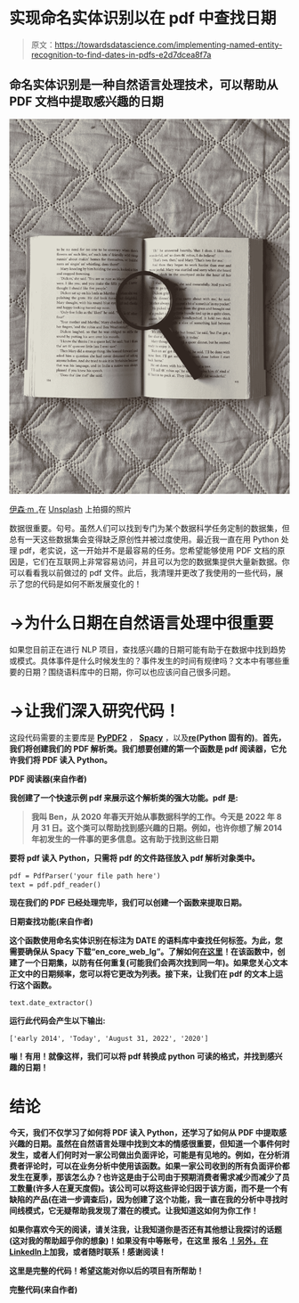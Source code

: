 # 实现命名实体识别以在 pdf 中查找日期

> 原文：<https://towardsdatascience.com/implementing-named-entity-recognition-to-find-dates-in-pdfs-e2d7dcea8f7a>

## 命名实体识别是一种自然语言处理技术，可以帮助从 PDF 文档中提取感兴趣的日期

![](img/62941f4643dc0c3d6496305f1f5e1c28.png)

[伊森·m .](https://unsplash.com/@itsethan?utm_source=medium&utm_medium=referral)在 [Unsplash](https://unsplash.com?utm_source=medium&utm_medium=referral) 上拍摄的照片

数据很重要。句号。虽然人们可以找到专门为某个数据科学任务定制的数据集，但总有一天这些数据集会变得缺乏原创性并被过度使用。最近我一直在用 Python 处理 pdf，老实说，这一开始并不是最容易的任务。您希望能够使用 PDF 文档的原因是，它们在互联网上非常容易访问，并且可以为您的数据集提供大量新数据。你可以看看我以前做过的 pdf 文件。此后，我清理并更改了我使用的一些代码，展示了您的代码是如何不断发展变化的！

</natural-language-processing-pdf-processing-function-for-obtaining-a-general-overview-6fa63e81fbf1>  

# →为什么日期在自然语言处理中很重要

如果您目前正在进行 NLP 项目，查找感兴趣的日期可能有助于在数据中找到趋势或模式。具体事件是什么时候发生的？事件发生的时间有规律吗？文本中有哪些重要的日期？围绕语料库中的日期，你可以也应该问自己很多问题。

# **→让我们深入研究代码！**

这段代码需要的主要库是 [**PyPDF2**](https://pypi.org/project/PyPDF2/) ， [**Spacy**](https://spacy.io/) ，以及[**re**](https://docs.python.org/3/library/re.html)**(Python 固有的)**。**首先，我们将创建我们的 PDF 解析类。我们想要创建的第一个函数是 pdf 阅读器，它允许我们将 PDF 读入 Python。**

**PDF 阅读器(来自作者)**

**我创建了一个快速示例 pdf 来展示这个解析类的强大功能。pdf 是:**

> **我叫 Ben，从 2020 年春天开始从事数据科学的工作。今天是 2022 年 8 月 31 日。这个类可以帮助找到感兴趣的日期。例如，也许你想了解 2014 年初发生的一件事的更多信息。这有助于找到这些日期**

**要将 pdf 读入 Python，只需将 pdf 的文件路径放入 pdf 解析对象类中。**

```
pdf = PdfParser('your file path here')
text = pdf.pdf_reader()
```

**现在我们的 PDF 已经处理完毕，我们可以创建一个函数来提取日期。**

**日期查找功能(来自作者)**

**这个函数使用命名实体识别在标注为 DATE 的语料库中查找任何标签。为此，您需要确保从 Spacy 下载“en_core_web_lg”。了解如何[在这里](https://spacy.io/models/en)！在该函数中，创建了一个日期集，以防有任何重复(可能我们会两次找到同一年)。如果您关心文本正文中的日期频率，您可以将它更改为列表。接下来，让我们在 pdf 的文本上运行这个函数。**

```
text.date_extractor()
```

**运行此代码会产生以下输出:**

```
['early 2014', 'Today', 'August 31, 2022', '2020']
```

**嘣！有用！就像这样，我们可以将 pdf 转换成 python 可读的格式，并找到感兴趣的日期！**

# **结论**

**今天，我们不仅学习了如何将 PDF 读入 Python，还学习了如何从 PDF 中提取感兴趣的日期。虽然在自然语言处理中找到文本的情感很重要，但知道一个事件何时发生，或者人们何时对一家公司做出负面评论，可能是有见地的。例如，在分析消费者评论时，可以在业务分析中使用该函数。如果一家公司收到的所有负面评价都发生在夏季，那该怎么办？也许这是由于公司由于预期消费者需求减少而减少了员工数量(许多人在夏天度假)。该公司可以将这些评论归因于该方面，而不是一个有缺陷的产品(在进一步调查后)，因为创建了这个功能，我一直在我的分析中寻找时间线模式，它无疑帮助我发现了潜在的模式。让我知道这如何为你工作！**

****如果你喜欢今天的阅读，请关注我，让我知道你是否还有其他想让我探讨的话题(这对我的帮助超乎你的想象)！如果没有中等账号，在这里** **报名** [**！另外，在**](https://medium.com/@ben.mccloskey20/membership)[**LinkedIn**](https://www.linkedin.com/in/benjamin-mccloskey-169975a8/)**上加我，或者随时联系！感谢阅读！****

**这里是完整的代码！希望这能对你以后的项目有所帮助！**

**完整代码(来自作者)**